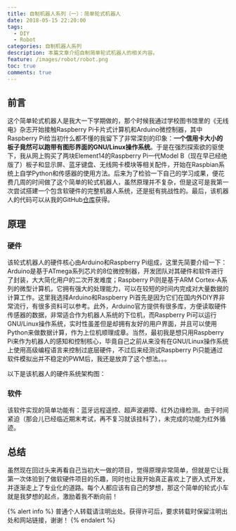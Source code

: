 ```yaml
---
title: 自制机器人系列（一）：简单轮式机器人
date: 2018-05-15 22:20:00
tags:
  - DIY
  - Robot
categories: 自制机器人系列
description: 本篇文章介绍自制简单轮式机器人的相关内容。
feature: /images/robot/robot.png
toc: true
comments: true
---
```


## 前言

这个简单轮式机器人是我大一下学期做的，那个时候我通过学校图书馆里的《无线电》杂志开始接触Raspberry Pi卡片式计算机和Arduino微控制器，其中Raspberry Pi给当初什么都不懂的我留下了非常深刻的印象：**一个信用卡大小的板子竟然可以跑带有图形界面的GNU/Linux操作系统**。于是在强烈探索欲的驱使下，我从网上购买了两块Element14的Raspberry Pi一代Model B（现在早已经绝版了）板子和显示屏、蓝牙键盘、无线网卡模块等相关配件，开始在Raspbian系统上自学Python和传感器的使用方法。后来为了检验一下自己的学习成果，便花费几周的时间做了这个简单的轮式机器人，虽然原理并不复杂，但是这可是我第一次尝试搭建一个包含软硬件的完整机器人系统，还是挺有挑战性的。最后，该机器人的代码可以从我的GitHub[仓库](https://github.com/myyerrol/raspberry_pi_simple_car)获得。

<!--more-->

## 原理

### 硬件

该轮式机器人的硬件核心由Arduino和Raspberry Pi组成，这里先简要介绍一下：Arduino是基于ATmega系列芯片的8位微控制器，开发团队对其硬件和软件进行了封装，大大简化用户的二次开发难度；Raspberry Pi则是基于ARM Cortex-A系列的微型计算机，它拥有强大的处理能力，可以在较短的时间内完成对大量数据的计算工作。这里我选择Arduino和Raspberry Pi首先是因为它们在国内外DIY界非常流行，有很多资料可以参考。此外，Arduino官方提供有很多库，方便读取硬件传感器的数据，非常适合作为机器人系统的下位机，而Raspberry Pi可以运行GNU/Linux操作系统，实时性虽差但是却拥有友好的用户界面，并且可以使用Python来做数据计算，作为上位机顺理成章。当然，最初我是想只用Raspberry Pi来作为机器人的感知和控制核心，毕竟自己之前从来没有在GNU/Linux操作系统上使用高级编程语言来控制过底层硬件，不过后来经测试Raspberry Pi只能通过软件模拟出并不稳定的PWM后，我还是放弃了这个想法。。。

以下是该机器人的硬件系统架构图：



### 软件

该软件实现的简单功能有：蓝牙远程遥控、超声波避障、红外边缘检测。由于时间紧迫（那会儿已经临近期末考试，再不复习就该挂科了），未完成的功能为红外循迹。

## 总结

虽然现在回过头来再看自己当初大一做的项目，觉得原理非常简单，但就是它让我第一次体验到了做软硬件项目的乐趣，同时也让我开始真正喜欢上了嵌入式开发，并逐渐走上了专业化的道路。每个人都应该有自己的梦想，那这个简单的轮式小车就是我梦想的起点，激励着我不断向前！

{% alert info %}
普通个人转载请注明出处。获得许可后，要求转载时保留注明出处和网站链接，谢谢！
{% endalert %}

